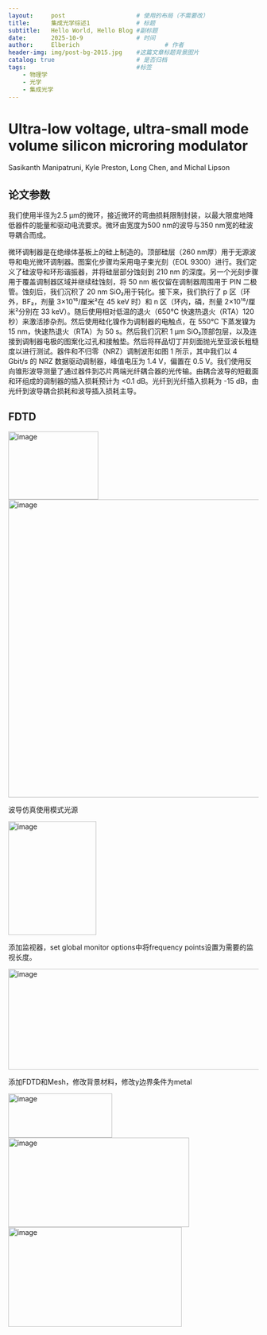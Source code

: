 ```yaml
---
layout:     post   				    # 使用的布局（不需要改）
title:      集成光学综述1				# 标题 
subtitle:   Hello World, Hello Blog #副标题
date:       2025-10-9				# 时间
author:     Elberich 						# 作者
header-img: img/post-bg-2015.jpg 	#这篇文章标题背景图片
catalog: true 						# 是否归档
tags:								#标签
    - 物理学
    - 光学
    - 集成光学
---
```


# Ultra-low voltage, ultra-small mode volume silicon microring modulator
Sasikanth Manipatruni, Kyle Preston, Long Chen, and Michal Lipson

## 论文参数
我们使用半径为2.5 μm的微环，接近微环的弯曲损耗限制封装，以最大限度地降低器件的能量和驱动电流要求。微环由宽度为500 nm的波导与350 nm宽的硅波导耦合而成。

微环调制器是在绝缘体基板上的硅上制造的。顶部硅层（260 nm厚）用于无源波导和电光微环调制器。图案化步骤均采用电子束光刻（EOL 9300）进行。我们定义了硅波导和环形谐振器，并将硅层部分蚀刻到 210 nm 的深度。另一个光刻步骤用于覆盖调制器区域并继续硅蚀刻，将 50 nm 板仅留在调制器周围用于 PIN 二极管。蚀刻后，我们沉积了 20 nm SiO₂用于钝化。接下来，我们执行了 p 区（环外，BF₂，剂量 3×10¹⁵/厘米²在 45 keV 时）和 n 区（环内，磷，剂量 2×10¹⁵/厘米²分别在 33 keV）。随后使用相对低温的退火（650°C 快速热退火（RTA）120 秒）来激活掺杂剂。然后使用硅化镍作为调制器的电触点，在 550°C 下蒸发镍为 15 nm，快速热退火（RTA）为 50 s。然后我们沉积 1 μm SiO₂顶部包层，以及连接到调制器电极的图案化过孔和接触垫。然后将样品切丁并刻面抛光至亚波长粗糙度以进行测试。器件和不归零（NRZ）调制波形如图 1 所示，其中我们以 4 Gbit/s 的 NRZ 数据驱动调制器，峰值电压为 1.4 V，偏置在 0.5 V。我们使用反向锥形波导测量了通过器件到芯片两端光纤耦合器的光传输。由耦合波导的短截面和环组成的调制器的插入损耗预计为 <0.1 dB。光纤到光纤插入损耗为 -15 dB，由光纤到波导耦合损耗和波导插入损耗主导。


## FDTD
<img width="181" height="137" alt="image" src="https://github.com/user-attachments/assets/6cfad822-496d-4c3a-ba93-76d3c026c93a" />
<img width="600" alt="image" src="https://github.com/user-attachments/assets/202b828d-cb7d-441c-8f79-bfe1520b5d8a" />

波导仿真使用模式光源

<img width="177" height="229" alt="image" src="https://github.com/user-attachments/assets/e02683f9-bbc8-48b7-837b-c0a92e42d05c" />

添加监视器，set global monitor options中将frequency points设置为需要的监视长度。

<img width="542" height="203" alt="image" src="https://github.com/user-attachments/assets/065a13ad-cd1b-4a99-8149-2386085117ef" />

添加FDTD和Mesh，修改背景材料，修改y边界条件为metal

<img width="209" height="89" alt="image" src="https://github.com/user-attachments/assets/d4b310d0-bb4c-4e1e-9e0f-d5028a3190d6" />
<img width="364" height="180" alt="image" src="https://github.com/user-attachments/assets/117c505d-cf28-4f92-a18b-412cc98c8e56" />
<img width="349" height="201" alt="image" src="https://github.com/user-attachments/assets/afcab04f-8015-4bd3-bad1-c9c688240cda" />




